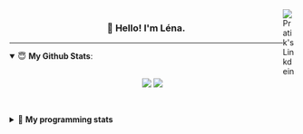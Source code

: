 <!--
<a href="https://twitter.com" target="_blank" rel="nofollow">
 <img align="right" alt="Pratik's Twitter" width="22px" src="https://cdn.jsdelivr.net/npm/simple-icons@v3/icons/twitter.svg" />
</a> 

-->
<a href="https://www.linkedin.com/in/lenagiacalone/" target="_blank" rel="nofollow">
 <img align="right" alt="Pratik's Linkdein" width="22px" src="https://cdn.jsdelivr.net/npm/simple-icons@v3/icons/linkedin.svg" />
</a>



<h3 align="center">👋 Hello! I'm Léna.</h3>

---

<!--
**lgiacalo/lgiacalo** is a ✨ _special_ ✨ repository because its `README.md` (this file) appears on your GitHub profile.

Here are some ideas to get you started:

- 🔭 I’m currently working on ...
- 🌱 I’m currently learning ...
- 👯 I’m looking to collaborate on ...
- 🤔 I’m looking for help with ...
- 💬 Ask me about ...
- 📫 How to reach me: ...
- 😄 Pronouns: ...
- ⚡ Fun fact: ...
-->

<details open>
 <summary> 😇 <b>My Github Stats</b>: </summary>
<br>
<p align = "center">
  <img src = "https://github-readme-stats.vercel.app/api?username=lgiacalo&show_icons=true&theme=nord" width="420">
  <img src = "https://github-readme-stats.vercel.app/api/top-langs/?username=lgiacalo&layout=compact&theme=nord">
</p>
 
<br>
<p align = "center">
  <imp src = "https://github-readme-stats.vercel.app/api/wakatime?username=lgiacalo&theme=nord">
</p>

</details>

<details>
 <summary>🤖 <b>My programming stats</b></summary>
 <br>
 
<!--START_SECTION:waka-->
![Lines of code](https://img.shields.io/badge/From%20Hello%20World%20I%27ve%20Written-956132%20lines%20of%20code-blue)

**🐱 My Github Data** 

> 🏆 486 Contributions in the Year 2021
 > 
> 📦 296.9 kB Used in Github's Storage 
 > 
> 🚫 Not Opted to Hire
 > 
> 📜 44 Public Repositories 
 > 
> 🔑 32 Private Repositories  
 > 
**I'm an Early 🐤** 

```text
🌞 Morning    172 commits    ███░░░░░░░░░░░░░░░░░░░░░░   14.85% 
🌆 Daytime    432 commits    █████████░░░░░░░░░░░░░░░░   37.31% 
🌃 Evening    444 commits    █████████░░░░░░░░░░░░░░░░   38.34% 
🌙 Night      110 commits    ██░░░░░░░░░░░░░░░░░░░░░░░   9.5%

```
📅 **I'm Most Productive on Thursday** 

```text
Monday       176 commits    ███░░░░░░░░░░░░░░░░░░░░░░   15.2% 
Tuesday      166 commits    ███░░░░░░░░░░░░░░░░░░░░░░   14.34% 
Wednesday    221 commits    ████░░░░░░░░░░░░░░░░░░░░░   19.08% 
Thursday     227 commits    █████░░░░░░░░░░░░░░░░░░░░   19.6% 
Friday       175 commits    ███░░░░░░░░░░░░░░░░░░░░░░   15.11% 
Saturday     73 commits     █░░░░░░░░░░░░░░░░░░░░░░░░   6.3% 
Sunday       120 commits    ██░░░░░░░░░░░░░░░░░░░░░░░   10.36%

```


📊 **This Week I Spent My Time On** 

```text
⌚︎ Time Zone: Europe/Paris

💬 Programming Languages: 
JavaScript               12 hrs 43 mins      ███████████████████████░░   92.85% 
YAML                     21 mins             ░░░░░░░░░░░░░░░░░░░░░░░░░   2.58% 
JSON                     18 mins             ░░░░░░░░░░░░░░░░░░░░░░░░░   2.29% 
Other                    17 mins             ░░░░░░░░░░░░░░░░░░░░░░░░░   2.18% 
PHP                      0 secs              ░░░░░░░░░░░░░░░░░░░░░░░░░   0.06%

🔥 Editors: 
VS Code                  13 hrs 42 mins      █████████████████████████   100.0%

🐱‍💻 Projects: 
pappers-engine           12 hrs 44 mins      ███████████████████████░░   92.89% 
docker-elk-documents     21 mins             ░░░░░░░░░░░░░░░░░░░░░░░░░   2.62% 
pappers-importers        17 mins             ░░░░░░░░░░░░░░░░░░░░░░░░░   2.1% 
works                    14 mins             ░░░░░░░░░░░░░░░░░░░░░░░░░   1.77% 
pappers                  5 mins              ░░░░░░░░░░░░░░░░░░░░░░░░░   0.62%

💻 Operating System: 
Mac                      13 hrs 42 mins      █████████████████████████   100.0%

```

**I Mostly Code in C** 

```text
C                        26 repos            ████████░░░░░░░░░░░░░░░░░   33.33% 
JavaScript               13 repos            ████░░░░░░░░░░░░░░░░░░░░░   16.67% 
HTML                     8 repos             ██░░░░░░░░░░░░░░░░░░░░░░░   10.26% 
Shell                    8 repos             ██░░░░░░░░░░░░░░░░░░░░░░░   10.26% 
C++                      4 repos             █░░░░░░░░░░░░░░░░░░░░░░░░   5.13%

```


**Timeline**

![Chart not found](https://raw.githubusercontent.com/lgiacalo/lgiacalo/main/charts/bar_graph.png) 


<!--END_SECTION:waka-->

</details>
